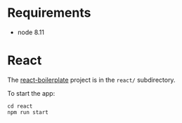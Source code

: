 # Requirements

- node 8.11



# React

The [react-boilerplate](https://www.reactboilerplate.com/) project is in the
`react/` subdirectory.

To start the app:
```
cd react
npm run start
```

